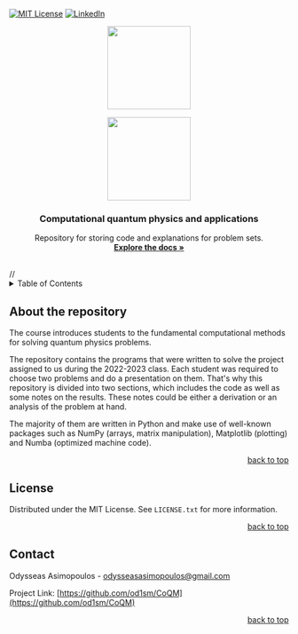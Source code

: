 <div id="top"></div>
<!--
-->

<!-- PROJECT SHIELDS -->
<!--
-->
<!-- [![Contributors][contributors-shield]][contributors-url] -->
<!-- [![Forks][forks-shield]][forks-url] -->
<!-- [![Stargazers][stars-shield]][stars-url]
[![Issues][issues-shield]][issues-url] -->

[![MIT License][license-shield]][license-url]
[![LinkedIn][linkedin-shield]][linkedin-url]

<p align="center">
  <img width="150" height="150" src="https://www.auth.gr/wp-content/uploads/LogoAUTHwhite72ppi.png#gh-dark-mode-only">
</p>
<p align="center">
  <img width="150" height="150" src="https://www.auth.gr/wp-content/uploads/LogoAUTHblack72ppi.png#gh-light-mode-only">
</p>
<div align="center">

<h3 align="center">Computational quantum physics and applications</h3>
  <p align="center">
    Repository for storing code and explanations for problem sets.
    <br />
    <a href="https://github.com/od1sm/CoQM"><strong>Explore the docs »</strong></a>
    <br />
    <br />
    <!-- <a href="https://github.com/github_username/repo_name">View Demo</a>
    ·
    <a href="https://github.com/github_username/repo_name/issues">Report Bug</a>
    ·
    <a href="https://github.com/github_username/repo_name/issues">Request Feature</a> -->
  </p>
</div>
<!-- </div> -->
//<!-- </div> -->
<!-- TABLE OF CONTENTS -->
<!-- TOC start -->
<details>
  <summary>Table of Contents</summary>
  <ol>
- [About the repository](#about-the-repository)
- [License](#license)
- [Contact](#contact)
  </ol>
</details>

<!-- ABOUT THE PROJECT -->

## About the repository

The course introduces students to the fundamental computational methods for solving quantum physics problems.

The repository contains the programs that were written to solve the project assigned to us during the 2022-2023 class. Each student was required to choose two problems and do a presentation on them. That's why this repository is divided into two sections, which includes the code as well as some notes on the results. These notes could be either a derivation or an analysis of the problem at hand.

The majority of them are written in Python and make use of well-known packages such as NumPy (arrays, matrix manipulation), Matplotlib (plotting) and Numba (optimized machine code).

<p align="right"><a href="#top">back to top</a></p>

<!-- GETTING STARTED -->
<!-- ## Pathing Explained -->

<!-- LICENSE -->

## License

Distributed under the MIT License. See `LICENSE.txt` for more information.

<p align="right"><a href="#top">back to top</a></p>

<!-- CONTACT -->

## Contact

Odysseas Asimopoulos - odysseasasimopoulos@gmail.com

Project Link: [https://github.com/od1sm/CoQM](https://github.com/od1sm/CoQM)

<p align="right"><a href="#top">back to top</a></p>

<!-- ACKNOWLEDGMENTS -->
<!-- ## Acknowledgments



<p align="right">(<a href="#top">back to top</a>)</p> -->

<!-- MARKDOWN LINKS & IMAGES -->
<!-- https://www.markdownguide.org/basic-syntax/#reference-style-links -->

[contributors-shield]: https://img.shields.io/github/contributors/od1sm/repo_name.svg?style=for-the-badge
[license-shield]: https://img.shields.io/github/license/github_username/repo_name.svg?style=for-the-badge
[license-url]: https://github.com/od1sm/CoQM/blob/main/LICENSE.md
[linkedin-shield]: https://img.shields.io/badge/-LinkedIn-black.svg?style=for-the-badge&logo=linkedin&colorB=555
[linkedin-url]: https://linkedin.com/in/odysseas-a-217226223
